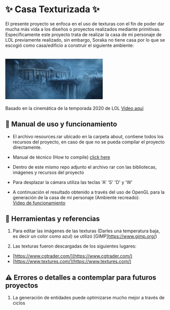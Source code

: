 # ✨ Casa Texturizada ✨

El presente proyecto se enfoca en el uso de texturas con el fin de poder dar mucha más vida a los diseños o proyectos realizados mediante primitivas. Específicamente este proyecto trata de realizar la casa de mi personaje de LOL previamente realizado, sin embargo, Soraka no tiene casa por lo que se escogió como casa/edificio a construir el siguiente ambiente: <br><br><br>
<img src="https://github.com/aMurryFly/casa_texturizada_openGL/blob/main/about/img/general.PNG" alt="img" style="zoom:30%;" />
<br><br>
Basado en la cinemática de la temporada 2020 de LOL [Video aquí](https://youtu.be/aR-KAldshAE)  

## 🚀 Manual de uso y funcionamiento
- El archivo resources.rar ubicado en la carpeta about, contiene todos los recursos del proyecto, en caso de que no se pueda compilar el proyecto directamente.

- Manual de técnico (How to compile) [click here](https://github.com/aMurryFly/casa_texturizada_openGL/blob/main/about/How%20to%20compile%20(Manual%20T%C3%A9cnico).pdf)

- Dentro de este mismo repo adjunto el archivo rar con las bibliotecas, imágenes y  recursos del proyecto 

- Para desplazar la cámara utiliza las teclas 'A' 'S' 'D' y 'W' 

- A continuación el resultado obtenido a través del uso de OpenGL para la generación de la casa de mi personaje (Ambiente recreado):<br>
[Video de funcionamiento](https://youtu.be/bRYmRxO-Hb4)

## 🤔 Herramientas y referencias 

1. Para editar las imágenes de las texturas (Darles una temperatura baja, es decir un color como azul) se utilizó [GIMP]https://www.gimp.org/)

2. Las texturas fueron descargadas de los siguientes lugares:

  - [https://www.cgtrader.com/](https://www.cgtrader.com/)
  - [https://www.textures.com/](https://www.textures.com/) 
  
  
## ⚠ Errores o detalles a contemplar para futuros proyectos

1. La generación de entidades puede optimizarse mucho mejor a través de ciclos
